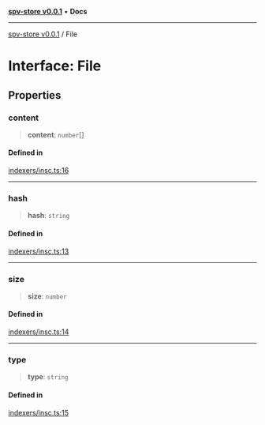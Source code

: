 [**spv-store v0.0.1**](../README.md) • **Docs**

***

[spv-store v0.0.1](../globals.md) / File

# Interface: File

## Properties

### content

> **content**: `number`[]

#### Defined in

[indexers/insc.ts:16](https://github.com/shruggr/ts-casemod-spv/blob/02da5207bded388f76e8bebbed39ca525a18e420/src/indexers/insc.ts#L16)

***

### hash

> **hash**: `string`

#### Defined in

[indexers/insc.ts:13](https://github.com/shruggr/ts-casemod-spv/blob/02da5207bded388f76e8bebbed39ca525a18e420/src/indexers/insc.ts#L13)

***

### size

> **size**: `number`

#### Defined in

[indexers/insc.ts:14](https://github.com/shruggr/ts-casemod-spv/blob/02da5207bded388f76e8bebbed39ca525a18e420/src/indexers/insc.ts#L14)

***

### type

> **type**: `string`

#### Defined in

[indexers/insc.ts:15](https://github.com/shruggr/ts-casemod-spv/blob/02da5207bded388f76e8bebbed39ca525a18e420/src/indexers/insc.ts#L15)
